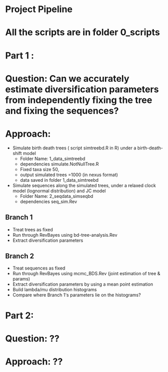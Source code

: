 # Project Pipeline
# All the scripts are in folder 0_scripts

# Part 1 :
# Question: Can we accurately estimate diversification parameters from independently fixing the tree and fixing the sequences?
# Approach:
- Simulate birth death trees ( script simtreebd.R in R) under a birth-death-shift model
  - Folder Name: 1_data_simtreebd
  - dependencies simulate.NotNullTree.R
  - Fixed taxa size 50,
  - output simulated trees =1000 (in nexus format)
  - data saved in folder 1_data_simtreebd
- Simulate sequences along the simulated trees, under a relaxed clock model (lognormal distribution) and JC model
  - Folder Name: 2_seqdata_simseqbd
  - dependencies seq_sim.Rev
## Branch 1
  - Treat trees as fixed
  - Run through RevBayes using bd-tree-analysis.Rev
  - Extract diversification parameters
## Branch 2
  - Treat sequences as fixed
  - Run through RevBayes using mcmc_BDS.Rev (joint estimation of tree & params)
  - Extract diversification parameters by using a mean point estimation
  - Build lambda/mu distribution histograms
  - Compare where Branch 1's parameters lie on the histograms?

# Part 2:
# Question: ??
# Approach: ??
